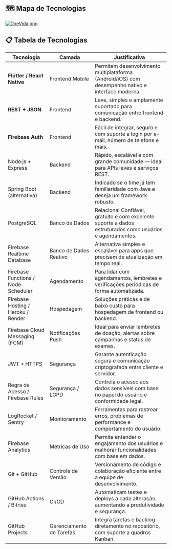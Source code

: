 ## 🗺️ Mapa de Tecnologias

[![DoeVida.png](https://i.postimg.cc/m24tqpRY/DoeVida.png)](https://postimg.cc/t7rqn5sJ)

## 📋 Tabela de Tecnologias 

|Tecnologia|Camada|Justificativa|
|----------|------|-------------|
|**Flutter / React Native**|Frontend Mobile|Permitem desenvolvimento multiplataforma (Android/iOS) com desempenho nativo e interface moderna.|
|**REST + JSON**|Frontend|Leve, simples e amplamente suportado para comunicação entre frontend e backend.|
|**Firebase Auth**|Frontend|Fácil de integrar, seguro e com suporte a login por e-mail, número de telefone e mais.|
|Node.js + Express|	Backend	|Rápido, escalável e com grande comunidade — ideal para APIs leves e serviços REST.|
|Spring Boot (alternativa)|	Backend |Indicado se o time já tem familiaridade com Java e deseja um framework robusto.|
|PostgreSQL| Banco de Dados| Relacional	Confiável, gratuito e com excelente suporte a dados estruturados como usuários e agendamentos.|
|Firebase Realtime Database|	Banco de Dados Reativo|	Alternativa simples e escalável para apps que precisam de atualização em tempo real.|
|Firebase Functions / Node Scheduler|	Agendamento|	Para lidar com agendamentos, lembretes e verificações periódicas de forma automatizada.|
|Firebase Hosting / Heroku / Render|	Hospedagem|	Soluções práticas e de baixo custo para hospedagem de frontend ou backend.|
|Firebase Cloud Messaging (FCM)|	Notificações Push|	Ideal para enviar lembretes de doação, alertas sobre campanhas e status de exames.|
|JWT + HTTPS|	Segurança|	Garante autenticação segura e comunicação criptografada entre cliente e servidor.|
|Regra de Acesso / Firebase Rules	|Segurança / LGPD|	Controla o acesso aos dados sensíveis com base no papel do usuário e conformidade legal.|
|LogRocket / Sentry	|Monitoramento|Ferramentas para rastrear erros, problemas de performance e comportamento do usuário.|
|Firebase Analytics|	Métricas de Uso|Permite entender o engajamento dos usuários e melhorar funcionalidades com base em dados.|
|Git + GitHub|	Controle de Versão|	Versionamento de código e colaboração eficiente entre a equipe de desenvolvimento.|
|GitHub Actions / Bitrise|	CI/CD	|Automatizam testes e deploys a cada alteração, aumentando a produtividade e segurança.|
|GitHub Projects| Gerenciamento de Tarefas	|Integra tarefas e backlog diretamente no repositório, com suporte a quadros Kanban.|
